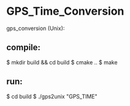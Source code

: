 # GPS_Time_Conversion
gps_conversion (Unix):

## compile:

$ mkdir build && cd build
$ cmake ..
$ make

## run:

$ cd build
$ ./gps2unix "GPS_TIME"
